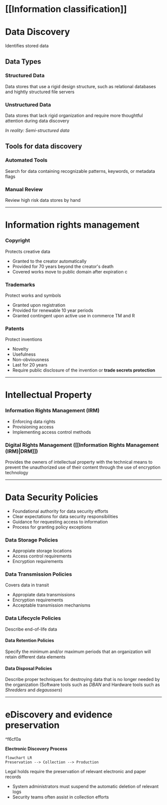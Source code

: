 # [[Information classification]]

# Data Discovery

Identifies stored data

## Data Types
### Structured Data
Data stores that use a rigid design structure, such as relational databases and hightly structured file servers

### Unstructured Data
Data stores that lack rigid organization and require more thoughtful attention during data discovery

*In reality: Semi-structured data*

## Tools for data discovery

### Automated Tools
Search for data containing recognizable patterns, keywords, or metadata flags

### Manual Review
Review high risk data stores by hand

---
# Information rights management

### Copyright
Protects creative data

- Granted to the creator automatically
- Provided for 70 years beyond the creator's death
- Covered works move to public domain after expiration
c
### Trademarks
Protect works and symbols

- Granted upon registration
- Provided for renewable 10 year periods
- Granted contingent upon active use in commerce
TM and R

### Patents
Protect inventions

- Novelty
- Usefulness
- Non-obviousness
- Last for 20 years
- Require public disclosure of the invention or **trade secrets protection**

---

# Intellectual Property

### Information Rights Management (IRM)

- Enforcing data rights
- Provisioning access
- Implementing access control methods

### Digital Rights Management  ([[Information Rights Management (IRM)|DRM]])

Provides the owners of intellectual property with the technical means to prevent the unauthorized use of their content through the use of encryption technology

---
# Data Security Policies

- Foundational authority for data security efforts
- Clear expectations for data security responsibilities
- Guidance for requesting access to information
- Process for granting policy exceptions

### Data Storage Policies

- Appropiate storage locations
- Access control requirements
- Encryption requirements

### Data Transmission Policies
Covers data in transit

- Appropiate data transmissions
- Encryption requirements
- Acceptable transmission mechanisms

### Data Lifecycle Policies
Describe end-of-life data

#### Data Retention Policies
Specify the minimum and/or maximum periods that an organization will retain different data elements

#### Data Disposal Policies
Describe proper techniques for destroying data that is no longer needed by the organization
(Software tools such as *DBAN* and Hardware tools such as *Shredders* and *degaussers*)

---
# eDiscovery and evidence preservation

^f6cf0a

**Electronic Discovery Process**

```mermaid
flowchart LR
Preservation --> Collection --> Production
```

Legal holds require the preservation of relevant electronic and paper records
- System administrators must suspend the automatic deletion of relevant logs
- Security teams often assist in collection efforts


